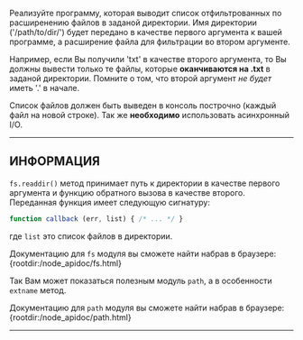 Реализуйте программу, которая выводит список отфильтрованных по расширенению файлов в заданой директории. Имя директории ('/path/to/dir/') будет передано в качестве первого аргумента к вашей программе, а расширение файла для фильтрации во втором аргументе.

Например, если Вы получили 'txt' в качестве второго аргумента, то Вы должны вывести только те файлы, которые **оканчиваются на .txt** в заданой директории. Помните о том, что второй аргумент _не будет_ иметь '.' в начале.

Список файлов должен быть выведен в консоль построчно (каждый файл на новой строке). Так же **необходимо** использовать асинхронный I/O.

----------------------------------------------------------------------
## ИНФОРМАЦИЯ

`fs.readdir()` метод принимает путь к директории в качестве первого аргумента и функцию обратного вызова в качестве второго. Переданная функция имеет следующую сигнатуру: 

```js
function callback (err, list) { /* ... */ }
```

где `list` это список файлов в директории.

Документацию для `fs` модуля вы сможете найти набрав в браузере:
  {rootdir:/node_apidoc/fs.html}

Так Вам может показаться полезным модуль `path`, а в особенности `extname` метод.

Документацию для `path` модуля вы сможете найти набрав в браузере:
  {rootdir:/node_apidoc/path.html}

----------------------------------------------------------------------
